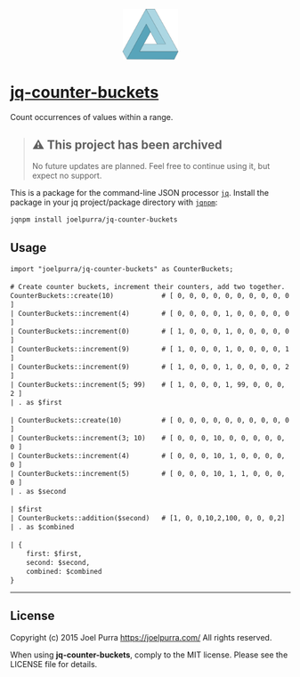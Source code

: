 <p align="center">
  <a href="https://github.com/joelpurra/jqnpm"><img src="https://raw.githubusercontent.com/joelpurra/jqnpm/master/resources/logotype/penrose-triangle.svg?sanitize=true" alt="jqnpm logotype, a Penrose triangle" width="100" border="0" /></a>
</p>

# [jq-counter-buckets](https://github.com/joelpurra/jq-counter-buckets)

Count occurrences of values within a range.



> ## ⚠️ This project has been archived
>
> No future updates are planned. Feel free to continue using it, but expect no support.



This is a package for the command-line JSON processor [`jq`](https://stedolan.github.io/jq/). Install the package in your jq project/package directory with [`jqnpm`](https://github.com/joelpurra/jqnpm):

```bash
jqnpm install joelpurra/jq-counter-buckets
```



## Usage


```jq
import "joelpurra/jq-counter-buckets" as CounterBuckets;

# Create counter buckets, increment their counters, add two together.
CounterBuckets::create(10)            # [ 0, 0, 0, 0, 0, 0, 0, 0, 0, 0 ]
| CounterBuckets::increment(4)        # [ 0, 0, 0, 0, 1, 0, 0, 0, 0, 0 ]
| CounterBuckets::increment(0)        # [ 1, 0, 0, 0, 1, 0, 0, 0, 0, 0 ]
| CounterBuckets::increment(9)        # [ 1, 0, 0, 0, 1, 0, 0, 0, 0, 1 ]
| CounterBuckets::increment(9)        # [ 1, 0, 0, 0, 1, 0, 0, 0, 0, 2 ]
| CounterBuckets::increment(5; 99)    # [ 1, 0, 0, 0, 1, 99, 0, 0, 0, 2 ]
| . as $first

| CounterBuckets::create(10)          # [ 0, 0, 0, 0, 0, 0, 0, 0, 0, 0 ]
| CounterBuckets::increment(3; 10)    # [ 0, 0, 0, 10, 0, 0, 0, 0, 0, 0 ]
| CounterBuckets::increment(4)        # [ 0, 0, 0, 10, 1, 0, 0, 0, 0, 0 ]
| CounterBuckets::increment(5)        # [ 0, 0, 0, 10, 1, 1, 0, 0, 0, 0 ]
| . as $second

| $first
| CounterBuckets::addition($second)   # [1, 0, 0,10,2,100, 0, 0, 0,2]
| . as $combined

| {
	first: $first,
	second: $second,
	combined: $combined
}
```



---

## License
Copyright (c) 2015 Joel Purra <https://joelpurra.com/>
All rights reserved.

When using **jq-counter-buckets**, comply to the MIT license. Please see the LICENSE file for details.
